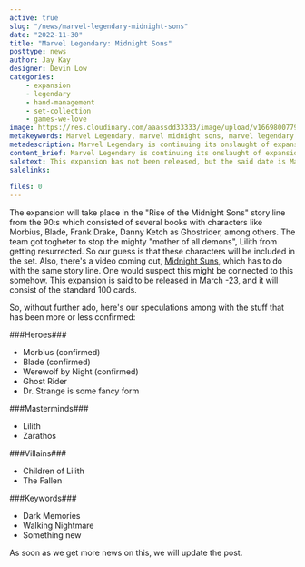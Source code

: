 ```yaml
---
active: true
slug: "/news/marvel-legendary-midnight-sons"
date: "2022-11-30"
title: "Marvel Legendary: Midnight Sons"
posttype: news
author: Jay Kay
designer: Devin Low
categories: 
    - expansion
    - legendary
    - hand-management
    - set-collection
    - games-we-love
image: https://res.cloudinary.com/aaassdd33333/image/upload/v1669800779/midnight_sons.webp
metakeywords: Marvel Legendary, marvel midnight sons, marvel legendary midnight sons, midnight sons marvel, marvel legendary morbius
metadescription: Marvel Legendary is continuing its onslaught of expansions, the next one in line is the Midnight Sons expansion which will feature Blade and  Morbius, among other characters.
content_brief: Marvel Legendary is continuing its onslaught of expansions, the next one in line is the Midnight Sons expansion which will feature Blade and  Morbius, among other characters.
saletext: This expansion has not been released, but the said date is March -23
salelinks: 
   
files: 0
---
```

The expansion will take place in the "Rise of the Midnight Sons" story line from the 90:s which consisted of several books with characters like Morbius, Blade, Frank Drake, Danny Ketch as Ghostrider, among others. The team got togheter to stop the mighty "mother of all demons", Lilith from getting resurrected. So our guess is that these characters will be included in the set. Also, there's a video coming out, <a href="https://midnightsuns.2k.com/" rel="nofollow" target="_blank">Midnight Suns</a>, which has to do with the same story line. One would suspect this might be connected to this somehow.
This expansion is said to be released in March -23, and it will consist of the standard 100 cards.

So, without further ado, here's our speculations among with the stuff that has been more or less confirmed:

 ###Heroes###
 - Morbius (confirmed)
 - Blade (confirmed)
 - Werewolf by Night (confirmed)
 - Ghost Rider
 - Dr. Strange is some fancy form

 ###Masterminds###
 - Lilith
 - Zarathos

###Villains###
- Children of Lilith
- The Fallen

###Keywords###
- Dark Memories
- Walking Nightmare
- Something new

As soon as we get more news on this, we will update the post.